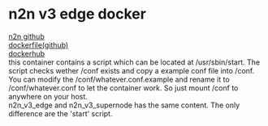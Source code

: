 # n2n v3 edge docker  
[n2n github](https://hub.docker.com/r/chko/docker-pushrm)  
[dockerfile(github)](https://github.com/fnMrRice/Dockerfiles/tree/master/n2n_v3_edge)  
[dockerhub](https://hub.docker.com/r/dorasan/n2n_v3_edge)  
this container contains a script which can be located at /usr/sbin/start. The script checks wether /conf exists and copy a example conf file into /conf. You can modify the /conf/whatever.conf.example and rename it to /conf/whatever.conf to let the container work. So just mount /conf to anywhere on your host.  
n2n_v3_edge and n2n_v3_supernode has the same content. The only difference are the 'start' script.
